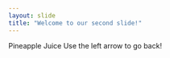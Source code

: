 ```yaml
---
layout: slide
title: "Welcome to our second slide!"
---
```

Pineapple Juice
Use the left arrow to go back!
